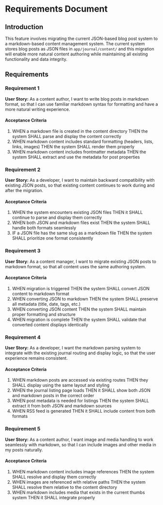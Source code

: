 # Requirements Document

## Introduction

This feature involves migrating the current JSON-based blog post system to a markdown-based content management system. The current system stores blog posts as JSON files in `app/journal/content/` and this migration will enable more natural content authoring while maintaining all existing functionality and data integrity.

## Requirements

### Requirement 1

**User Story:** As a content author, I want to write blog posts in markdown format, so that I can use familiar markdown syntax for formatting and have a more natural writing experience.

#### Acceptance Criteria

1. WHEN a markdown file is created in the content directory THEN the system SHALL parse and display the content correctly
2. WHEN markdown content includes standard formatting (headers, lists, links, images) THEN the system SHALL render them properly
3. WHEN markdown content includes frontmatter metadata THEN the system SHALL extract and use the metadata for post properties

### Requirement 2

**User Story:** As a developer, I want to maintain backward compatibility with existing JSON posts, so that existing content continues to work during and after the migration.

#### Acceptance Criteria

1. WHEN the system encounters existing JSON files THEN it SHALL continue to parse and display them correctly
2. WHEN both JSON and markdown files exist THEN the system SHALL handle both formats seamlessly
3. IF a JSON file has the same slug as a markdown file THEN the system SHALL prioritize one format consistently

### Requirement 3

**User Story:** As a content manager, I want to migrate existing JSON posts to markdown format, so that all content uses the same authoring system.

#### Acceptance Criteria

1. WHEN migration is triggered THEN the system SHALL convert JSON content to markdown format
2. WHEN converting JSON to markdown THEN the system SHALL preserve all metadata (title, date, tags, etc.)
3. WHEN converting JSON content THEN the system SHALL maintain proper formatting and structure
4. WHEN migration is complete THEN the system SHALL validate that converted content displays identically

### Requirement 4

**User Story:** As a developer, I want the markdown parsing system to integrate with the existing journal routing and display logic, so that the user experience remains consistent.

#### Acceptance Criteria

1. WHEN markdown posts are accessed via existing routes THEN they SHALL display using the same layout and styling
2. WHEN the journal listing page loads THEN it SHALL show both JSON and markdown posts in the correct order
3. WHEN post metadata is needed for listings THEN the system SHALL extract it from both JSON and markdown sources
4. WHEN RSS feed is generated THEN it SHALL include content from both formats

### Requirement 5

**User Story:** As a content author, I want image and media handling to work seamlessly with markdown, so that I can include images and other media in my posts naturally.

#### Acceptance Criteria

1. WHEN markdown content includes image references THEN the system SHALL resolve and display them correctly
2. WHEN images are referenced with relative paths THEN the system SHALL resolve them relative to the content directory
3. WHEN markdown includes media that exists in the current thumbs system THEN it SHALL integrate properly